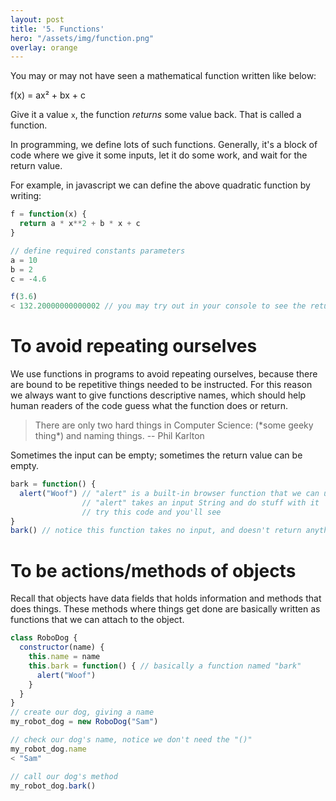 ```yaml
---
layout: post
title: '5. Functions'
hero: "/assets/img/function.png"
overlay: orange
---
```


<div class="notice" markdown="1">
You may or may not have seen a mathematical function written like below:

f(x) = ax² + bx + c

Give it a value `x`, the function *returns* some value back.
That is called a function.
</div>

In programming, we define lots of such functions. Generally, it's a block of code where we give it some inputs, let it do some work, and wait for the return value.

For example, in javascript we can define the above quadratic function by writing:

```js
f = function(x) {
  return a * x**2 + b * x + c
}

// define required constants parameters
a = 10
b = 2
c = -4.6

f(3.6)
< 132.20000000000002 // you may try out in your console to see the return value
```

# To avoid repeating ourselves

We use functions in programs to avoid repeating ourselves, because there are bound to be repetitive things needed to be instructed. For this reason we always want to give functions descriptive names, which should help human readers of the code guess what the function does or return.

>There are only two hard things in Computer Science: (\*some geeky thing\*) and naming things.  -- Phil Karlton

Sometimes the input can be empty; sometimes the return value can be empty.

```js
bark = function() {
  alert("Woof") // "alert" is a built-in browser function that we can use
                // "alert" takes an input String and do stuff with it
                // try this code and you'll see
}
bark() // notice this function takes no input, and doesn't return anything
```

# To be actions/methods of objects

Recall that objects have data fields that holds information and methods that does things. These methods where things get done are basically written as functions that we can attach to the object.

```js
class RoboDog {
  constructor(name) {
    this.name = name
    this.bark = function() { // basically a function named "bark"
      alert("Woof")
    }
  }
}
// create our dog, giving a name
my_robot_dog = new RoboDog("Sam")

// check our dog's name, notice we don't need the "()"
my_robot_dog.name
< "Sam"

// call our dog's method
my_robot_dog.bark()
```
